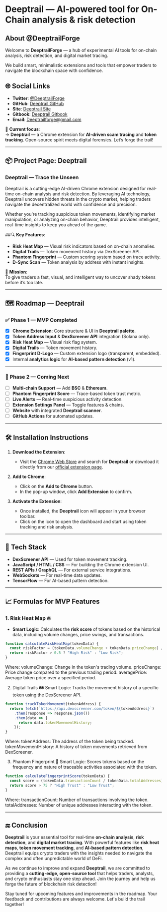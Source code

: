 # **Deeptrail** — AI-powered tool for On-Chain analysis & risk detection

## **About @DeeptrailForge**
Welcome to **DeeptrailForge** — a hub of experimental AI tools for on-chain analysis, risk detection, and digital market tracing.

We build smart, minimalistic extensions and tools that empower traders to navigate the blockchain space with confidence.

## 🌐 **Social Links**

- **Twitter**: [@DeeptrailForge](https://twitter.com/DeeptrailForge)
- **GitHub**: [Deeptrail GitHub](https://github.com/DeeptrailForge)
- **Site**: [Deeptrail Site]()
- **Gitbook**: [Deeptrail Gitbook](https://deeptrailforge.gitbook.io/deeptrailforge/)
- **Email**: Deeptrailforge@gmail.com

🧠 **Current focus**:  
→ **Deeptrail** — a Chrome extension for **AI-driven scam tracing** and **token tracking**. 
Open-source spirit meets digital forensics. Let’s forge the trail!

---

## 📦 **Project Page: Deeptrail**

### **Deeptrail — Trace the Unseen**

Deeptrail is a cutting-edge AI-driven Chrome extension designed for real-time on-chain analysis and risk detection. By leveraging AI technology, Deeptrail uncovers hidden threats in the crypto market, helping traders navigate the decentralized world with confidence and precision.

Whether you're tracking suspicious token movements, identifying market manipulation, or analyzing on-chain behavior, Deeptrail provides intelligent, real-time insights to keep you ahead of the game.

##🔍 **Key Features**:

- **Risk Heat Map** — Visual risk indicators based on on-chain anomalies.
- **Digital Trails** — Token movement history via DexScreener API.
- **Phantom Fingerprint** — Custom scoring system based on trace activity.
- **D-Sync Scan** — Token analysis by address with instant insights.

🎯 **Mission**:  
To give traders a fast, visual, and intelligent way to uncover shady tokens before it’s too late.

---

## 🗺️ **Roadmap — Deeptrail**

### ✅ **Phase 1 — MVP Completed**

- [x] **Chrome Extension**: Core structure & UI in **Deeptrail palette**.
- [x] **Token Address Input** & **DexScreener API** integration (Solana only).
- [x] **Risk Heat Map** — Visual risk flag system.
- [x] **Digital Trails** — Token movement history.
- [x] **Fingerprint D-Logo** — Custom extension logo (transparent, embedded).
- [x] Internal **analytics logic** for **AI-based pattern detection** (v1).

---

### 🔮 **Phase 2 — Coming Next**

- [ ] **Multi-chain Support** — Add **BSC** & **Ethereum**.
- [ ] **Phantom Fingerprint Score** — Trace-based token trust metric.
- [ ] **Live Alerts** — Real-time suspicious activity detection.
- [ ] **Extension Settings Panel** — Toggle features & chains.
- [ ] **Website** with integrated **Deeptrail scanner**.
- [ ] **GitHub Actions** for automated updates.

---

## 🛠️ **Installation Instructions**

1. **Download the Extension**:
   - Visit the [Chrome Web Store](https://chrome.google.com/webstore) and search for **Deeptrail** or download it directly from our [official extension page](#).

2. **Add to Chrome**:
   - Click on the **Add to Chrome** button.
   - In the pop-up window, click **Add Extension** to confirm.

3. **Activate the Extension**:
   - Once installed, the **Deeptrail** icon will appear in your browser toolbar.
   - Click on the icon to open the dashboard and start using token tracking and risk analysis.

---

## 🔧 **Tech Stack**

- **DexScreener API** — Used for token movement tracking.
- **JavaScript / HTML / CSS** — For building the Chrome extension UI.
- **REST APIs / GraphQL** — For external service integrations.
- **WebSockets** — For real-time data updates.
- **TensorFlow** — For AI-based pattern detection.

---

## 📈 **Formulas for MVP Features**

### **1. Risk Heat Map** 🔥

- **Smart Logic**: Calculates the **risk score** of tokens based on the historical data, including volume changes, price swings, and transactions.
```javascript
function calculateRiskHeatMap(tokenData) {
  const riskFactor = (tokenData.volumeChange + tokenData.priceChange) / tokenData.averagePrice;
  return riskFactor > 0.5 ? "High Risk" : "Low Risk";
}
```
Where:
volumeChange: Change in the token's trading volume.
priceChange: Price change compared to the previous trading period.
averagePrice: Average token price over a specified period.

2. Digital Trails 🛤️
Smart Logic: Tracks the movement history of a specific token using the DexScreener API.

```javascript
function trackTokenMovement(tokenAddress) {
  return fetch(`https://api.dexscreener.com/token/${tokenAddress}`)
    .then(response => response.json())
    .then(data => {
      return data.tokenMovementHistory;
    });
}
```
Where:
tokenAddress: The address of the token being tracked.
tokenMovementHistory: A history of token movements retrieved from DexScreener.

3. Phantom Fingerprint 👻
Smart Logic: Scores tokens based on the frequency and nature of traceable activities associated with the token.

```javascript
function calculateFingerprintScore(tokenData) {
  const score = (tokenData.transactionCount / tokenData.totalAddresses) * 100;
  return score > 75 ? "High Trust" : "Low Trust";
}
```
Where:
transactionCount: Number of transactions involving the token.
totalAddresses: Number of unique addresses interacting with the token.

---
## 🔚 **Conclusion**

**Deeptrail** is your essential tool for real-time **on-chain analysis**, **risk detection**, and **digital market tracing**. With powerful features like **risk heat maps**, **token movement tracking**, and **AI-based pattern detection**, Deeptrail equips crypto traders with the insights needed to navigate the complex and often unpredictable world of DeFi.

As we continue to improve and expand **Deeptrail**, we are committed to providing a **cutting-edge, open-source tool** that helps traders, analysts, and crypto enthusiasts stay one step ahead. Join the journey and help us forge the future of blockchain risk detection!

Stay tuned for upcoming features and improvements in the roadmap. Your feedback and contributions are always welcome. Let's build the trail together!
